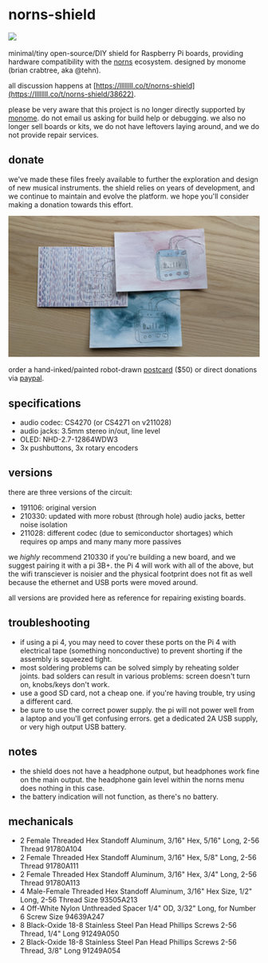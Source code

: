 # norns-shield

![](images/norns-shield-black.jpg)

minimal/tiny open-source/DIY shield for Raspberry Pi boards, providing hardware compatibility with the [norns](https://monome.org/docs/norns) ecosystem. designed by monome (brian crabtree, aka @tehn).

all discussion happens at [https://llllllll.co/t/norns-shield](https://llllllll.co/t/norns-shield/38622).

please be very aware that this project is no longer directly supported by [monome](monome.org). do not email us asking for build help or debugging. we also no longer sell boards or kits, we do not have leftovers laying around, and we do not provide repair services.

## donate

we've made these files freely available to further the exploration and design of new musical instruments. the shield relies on years of development, and we continue to maintain and evolve the platform. we hope you'll consider making a donation towards this effort.

![](images/shield-postcard.jpg)

order a hand-inked/painted robot-drawn [postcard](https://market.monome.org/products/shield-postcard) ($50) or direct donations via [paypal](https://paypal.me/tehn/20).


## specifications

- audio codec: CS4270 (or CS4271 on v211028)
- audio jacks: 3.5mm stereo in/out, line level
- OLED: NHD-2.7-12864WDW3
- 3x pushbuttons, 3x rotary encoders


## versions

there are three versions of the circuit:

- 191106: original version
- 210330: updated with more robust (through hole) audio jacks, better noise isolation
- 211028: different codec (due to semiconductor shortages) which requires op amps and many many more passives

we _highly_ recommend 210330 if you're building a new board, and we suggest pairing it with a pi 3B+. the Pi 4 will work with all of the above, but the wifi transciever is noisier and the physical footprint does not fit as well because the ethernet and USB ports were moved around. 

all versions are provided here as reference for repairing existing boards.


## troubleshooting

- if using a pi 4, you may need to cover these ports on the Pi 4 with electrical tape (something nonconductive) to prevent shorting if the assembly is squeezed tight.
- most soldering problems can be solved simply by reheating solder joints. bad solders can result in various problems: screen doesn't turn on, knobs/keys don't work.
- use a good SD card, not a cheap one. if you're having trouble, try using a different card.
- be sure to use the correct power supply. the pi will not power well from a laptop and you'll get confusing errors. get a dedicated 2A USB supply, or very high output USB battery.

## notes

- the shield does not have a headphone output, but headphones work fine on the main output. the headphone gain level within the norns menu does nothing in this case.
- the battery indication will not function, as there's no battery.

## mechanicals


- 2 Female Threaded Hex Standoff Aluminum, 3/16" Hex, 5/16" Long, 2-56 Thread 91780A104
- 2 Female Threaded Hex Standoff Aluminum, 3/16" Hex, 5/8" Long, 2-56 Thread 91780A111
- 2 Female Threaded Hex Standoff Aluminum, 3/16" Hex, 3/4" Long, 2-56 Thread 91780A113
- 4 Male-Female Threaded Hex Standoff Aluminum, 3/16" Hex Size, 1/2" Long, 2-56 Thread Size 93505A213
- 4 Off-White Nylon Unthreaded Spacer 1/4" OD, 3/32" Long, for Number 6 Screw Size 94639A247
- 8 Black-Oxide 18-8 Stainless Steel Pan Head Phillips Screws 2-56 Thread, 1/4" Long 91249A050
- 2 Black-Oxide 18-8 Stainless Steel Pan Head Phillips Screws 2-56 Thread, 3/8" Long 91249A054
